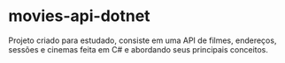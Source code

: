 # movies-api-dotnet
Projeto criado para estudado, consiste em uma API de filmes, endereços, sessões e cinemas feita em C# e abordando seus principais conceitos.
